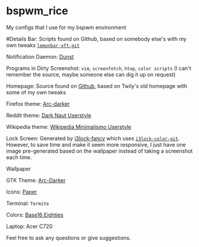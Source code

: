 # bspwm_rice
My configs that I use for my bspwm environment

#Details
Bar: Scripts found on Github, based on somebody else's with my own tweaks [`lemonbar-xft-git`]( https://github.com/krypt-n/bar)

Notification Daemon: [Dunst](https://github.com/knopwob/dunst)

Programs in Dirty Screenshot: `vim`, `screenfetch`, `htop`, `color scripts` (I can't remember the source, maybe someone else can dig it up on request)

Homepage: Source found on [Github](), based on Twily's old homepage with some of my own tweaks

Firefox theme: [Arc-darker](https://github.com/horst3180/arc-firefox-theme)

Reddit theme: [Dark Naut Userstyle](https://userstyles.org/styles/118049/reddit-dark-naut-style)

Wikipedia theme: [Wikipedia Minimalismo Userstyle](https://userstyles.org/styles/100852/wikipedia-minimalismo)

Lock Screen: Generated by [i3lock-fancy](https://github.com/meskarune/i3lock-fancy) which uses [`i3lock-color-git`]( https://github.com/eBrnd/i3lock-color). However, to save time and make it seem more responsive, I just have one image pre-generated based on the wallpaper instead of taking a screenshot each time.

Wallpaper

GTK Theme: [Arc-Darker](https://github.com/horst3180/Arc-theme)

Icons: [Paper](https://github.com/snwh/paper-icon-theme)

Terminal: `Termite`

Colors: [Base16 Eighties](https://github.com/chriskempson/base16)

Laptop: Acer C720

Feel free to ask any questions or give suggestions.
